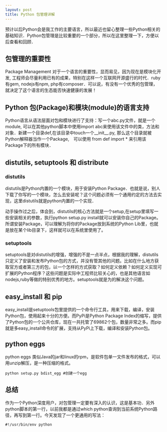 ```yaml
---
layout: post
title: Python 包管理详解
---
```


预计以后Python会是我工作的主要语言，所以最近也留心整理一些Python相关的基础知识．Python包管理是比较重要的一个部分，所以在这里整理一下，方便以后查看和回顾．

## 包管理的重要性

Package Management 对于一个语言的重要性，显而易见，因为现在是模块化开发, 工程师会尽量利用已有的成果，特别在这样一个互联网开源盛行的时代．ruby有gem, nodejs有npm, php有composer．可以说，有没有一个优秀的包管理，就决定了这个语言的生态能否快速健康的发展！

## Python 包(Package)和模块(module)的语言支持

Python语言从语法层面对包和模块进行了支持：写一个abc.py文件，就是一个module, 可以在其他python脚本中使用import abc来使用该文件中的类，方法和对象．新建一个目录def,在该目录中touch一个__init__.py, 那么这个目录就被Python解释器当作一个Package,　可以使用 from def import * 来引用该Package下的所有模块．

## distutils, setuptools 和 distribute

### distutils
distutils是Python内置的一个模块，用于安装Python Package．也就是说，别人下载了你写的一个模块，怎么去安装呢？这个问题必须有一个通用约定的方法去实现，这里distutils就是python内置的一个实现．

动手操作过之后，体会到，distutils的核心方法就是一个setup,在setup里填写一些安装相关的参数，执行python setup.py install就可以安装你自己的Package。所谓安装Package，可以理解为将你的Package放到系统的Python Lib里，也就是放在某个lib目录下，这样就可以在系统里使用了。

### setuptools
setuptools是对distutils的增强，增强的不是一点半点，根据我的理解，distutils只定义了安装和发布Python包的方式，并没有管其他的问题。比如在什么地方获取官方或者第三方的包，以一个怎样的方式获取？如何定义依赖？如何定义实现可扩展的Python程序？这些问题是实际中工程师比较关心的，也是其他语言如nodejs,ruby等做的特别优秀的地方。setuptools就是为的解决这个问题。


## easy_install 和 pip
easy_install是setuptools包里提供的一个命令行工具，用来下载，编译，安装Python包，使用起来十分的方便。而PyPi是Python Package Index的缩写，提供了Python包的一个公共仓库，现在一共托管了69862个包，数量非常之多。而pip就是多easy_install命令的扩展，支持从PyPi上下载，编译和安装Python包。 

## python eggs
python eggs 类似Java的jar和linux的rpm，是软件包单一文件发布的格式，可以用unzip解压，是一种压缩的格式。
```
python setup.py bdist_egg #创建一个egg
```
## 总结

作为一个Python深度用户，对包管理一定要有深入的认识，这是基本功．另外python脚本的第一行，以前我都是通过which python查询到当前系统Python路径，再写到第一行。今天发现了一个更通用的写法：
```
#!/usr/bin/env python
```
